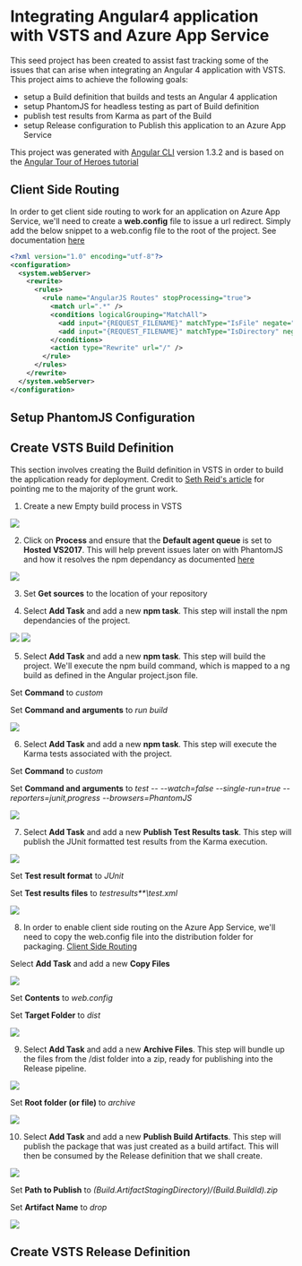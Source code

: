 # Integrating Angular4 application with VSTS and Azure App Service

This seed project has been created to assist fast tracking some of the issues that can arise when integrating an Angular 4 application with VSTS. This project aims to achieve the following goals:

- setup a Build definition that builds and tests an Angular 4 application
- setup PhantomJS for headless testing as part of Build definition
- publish test results from Karma as part of the Build
- setup Release configuration to Publish this application to an Azure App Service

This project was generated with [Angular CLI](https://github.com/angular/angular-cli) version 1.3.2 and is based on the [Angular Tour of Heroes tutorial](https://angular.io/tutorial)

## Client Side Routing

In order to get client side routing to work for an application on Azure App Service, we'll need to create a **web.config** file to issue a url redirect. Simply add the below snippet to a web.config file to the root of the project. See documentation [here](https://angular.io/guide/deployment#routed-apps-must-fallback-to-indexhtml)

```xml
<?xml version="1.0" encoding="utf-8"?>
<configuration>
  <system.webServer>
    <rewrite>
      <rules>
        <rule name="AngularJS Routes" stopProcessing="true">
          <match url=".*" />
          <conditions logicalGrouping="MatchAll">
            <add input="{REQUEST_FILENAME}" matchType="IsFile" negate="true" />
            <add input="{REQUEST_FILENAME}" matchType="IsDirectory" negate="true" />
          </conditions>
          <action type="Rewrite" url="/" />
        </rule>
      </rules>
    </rewrite>
  </system.webServer>
</configuration>
```

## Setup PhantomJS Configuration

## Create VSTS Build Definition

This section involves creating the Build definition in VSTS in order to build the application ready for deployment. Credit to [Seth Reid's article](https://sethreid.co.nz/deploying-angular-cli-project-using-vsts-build-release/) for pointing me to the majority of the grunt work.

1. Create a new Empty build process in VSTS

![](empty.PNG)

2. Click on **Process** and ensure that the **Default agent queue** is set to **Hosted VS2017**. This will help prevent issues later on with PhantomJS and how it resolves the npm dependancy as documented [here](https://github.com/Microsoft/vsts-tasks/issues/1486)

![](process.PNG)

3. Set **Get sources** to the location of your repository

4. Select **Add Task** and add a new **npm task**. This step will install the npm dependancies of the project.

![](npmtask.PNG)
![](install.PNG)

5. Select **Add Task** and add a new **npm task**. This step will build the project. We'll execute the npm build command, which is mapped to a ng build as defined in the Angular project.json file.

Set **Command** to _custom_

Set **Command and arguments** to _run build_

![](build.PNG)

6. Select **Add Task** and add a new **npm task**. This step will execute the Karma tests associated with the project.

Set **Command** to _custom_

Set **Command and arguments** to _test -- --watch=false --single-run=true --reporters=junit,progress --browsers=PhantomJS_

![](test.PNG)

7. Select **Add Task** and add a new **Publish Test Results task**. This step will publish the JUnit formatted test results from the Karma execution.

![](publishtestresults.PNG)

Set **Test result format** to _JUnit_

Set **Test results files** to _testresults\**\test.xml_

![](testresults.PNG)

8. In order to enable client side routing on the Azure App Service, we'll need to copy the web.config file into the distribution folder for packaging. [Client Side Routing](##client-side-routing)

Select **Add Task** and add a new **Copy Files**

![](copy.PNG)

Set **Contents** to _web.config_

Set **Target Folder** to _dist_

![](copyfiles.PNG)

9. Select **Add Task** and add a new **Archive Files**. This step will bundle up the files from the /dist folder into a zip, ready for publishing into the Release pipeline.

![](archivetask.PNG)

Set **Root folder (or file)** to _archive_

![](archive.PNG)

10. Select **Add Task** and add a new **Publish Build Artifacts**. This step will publish the package that was just created as a build artifact. This will then be consumed by the Release definition that we shall create.

![](publishpackagetask.PNG)

Set **Path to Publish** to _$(Build.ArtifactStagingDirectory)/$(Build.BuildId).zip_

Set **Artifact Name** to _drop_

![](publishpackage.PNG)

## Create VSTS Release Definition
